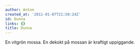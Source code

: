 ```yaml
---
author: Anton
created_at: '2011-01-07T21:50:24Z'
id: Dunna
links: {}
title: Dunna
---
```


En vitgrön mossa. En dekokt på mossan är kraftigt uppiggande.
